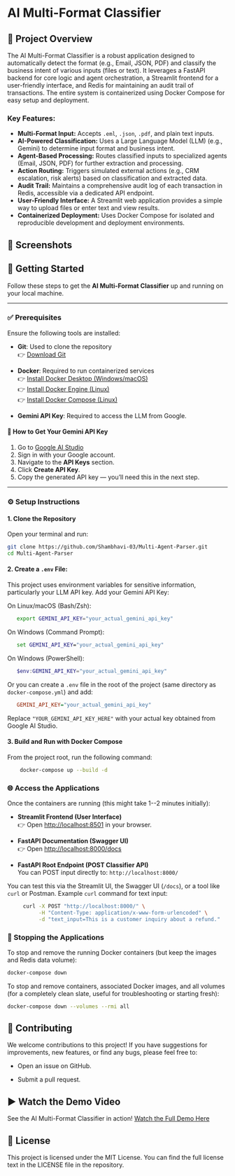 # AI Multi-Format Classifier

## 🌟 Project Overview

The AI Multi-Format Classifier is a robust application designed to automatically detect the format (e.g., Email, JSON, PDF) and classify the business intent of various inputs (files or text). It leverages a FastAPI backend for core logic and agent orchestration, a Streamlit frontend for a user-friendly interface, and Redis for maintaining an audit trail of transactions. The entire system is containerized using Docker Compose for easy setup and deployment.

### Key Features:

* **Multi-Format Input:** Accepts `.eml`, `.json`, `.pdf`, and plain text inputs.
* **AI-Powered Classification:** Uses a Large Language Model (LLM) (e.g., Gemini) to determine input format and business intent.
* **Agent-Based Processing:** Routes classified inputs to specialized agents (Email, JSON, PDF) for further extraction and processing.
* **Action Routing:** Triggers simulated external actions (e.g., CRM escalation, risk alerts) based on classification and extracted data.
* **Audit Trail:** Maintains a comprehensive audit log of each transaction in Redis, accessible via a dedicated API endpoint.
* **User-Friendly Interface:** A Streamlit web application provides a simple way to upload files or enter text and view results.
* **Containerized Deployment:** Uses Docker Compose for isolated and reproducible development and deployment environments.

## 📸 Screenshots

## 🚀 Getting Started

Follow these steps to get the **AI Multi-Format Classifier** up and running on your local machine.

---

### ✅ Prerequisites

Ensure the following tools are installed:

- **Git**: Used to clone the repository  
  👉 [Download Git](https://git-scm.com/downloads)

- **Docker**: Required to run containerized services  
  👉 [Install Docker Desktop (Windows/macOS)](https://www.docker.com/products/docker-desktop)  
  👉 [Install Docker Engine (Linux)](https://docs.docker.com/engine/install/)  
  👉 [Install Docker Compose (Linux)](https://docs.docker.com/compose/install/)

- **Gemini API Key**: Required to access the LLM from Google.

#### 🔑 How to Get Your Gemini API Key

1. Go to [Google AI Studio](https://makersuite.google.com/app)
2. Sign in with your Google account.
3. Navigate to the **API Keys** section.
4. Click **Create API Key**.
5. Copy the generated API key — you’ll need this in the next step.

---

### ⚙️ Setup Instructions

#### 1. Clone the Repository

Open your terminal and run:

```bash
git clone https://github.com/Shambhavi-03/Multi-Agent-Parser.git
cd Multi-Agent-Parser
```

#### 2.  Create a `.env` File:

This project uses environment variables for sensitive information, particularly your LLM API key.
Add your Gemini API Key:

   On Linux/macOS (Bash/Zsh):
   ```bash
      export GEMINI_API_KEY="your_actual_gemini_api_key"
   ```
   On Windows (Command Prompt):
   ```cmd
      set GEMINI_API_KEY="your_actual_gemini_api_key"
   ```
   On Windows (PowerShell):
   ```powershell
      $env:GEMINI_API_KEY="your_actual_gemini_api_key"
   ```
   Or you can create a `.env` file in the root of the project (same directory as `docker-compose.yml`) and add:

   ```ini
      GEMINI_API_KEY="your_actual_gemini_api_key"
   ```
      
Replace `"YOUR_GEMINI_API_KEY_HERE"` with your actual key obtained from Google AI Studio.

#### 3. Build and Run with Docker Compose

From the project root, run the following command:

```bash
    docker-compose up --build -d
```

### 🌐 Access the Applications

Once the containers are running (this might take 1--2 minutes initially):

-   **Streamlit Frontend (User Interface)**\
    👉 Open <http://localhost:8501> in your browser.

-   **FastAPI Documentation (Swagger UI)**\
    👉 Open <http://localhost:8000/docs>

-   **FastAPI Root Endpoint (POST Classifier API)**\
    You can POST input directly to: `http://localhost:8000/`

You can test this via the Streamlit UI, the Swagger UI (`/docs`), or a tool like `curl` or Postman.
Example `curl` command for text input:
   ```bash
        curl -X POST "http://localhost:8000/" \
             -H "Content-Type: application/x-www-form-urlencoded" \
             -d "text_input=This is a customer inquiry about a refund."
   ```

### 🛑 Stopping the Applications

To stop and remove the running Docker containers (but keep the images and Redis data volume):

```bash
docker-compose down
```
To stop and remove containers, associated Docker images, and all volumes (for a completely clean slate, useful for troubleshooting or starting fresh):

```bash
docker-compose down --volumes --rmi all
```

## 🤝 Contributing

We welcome contributions to this project! If you have suggestions for improvements, new features, or find any bugs, please feel free to:

*   Open an issue on GitHub.
    
*   Submit a pull request.
    
## ▶️ Watch the Demo Video

See the AI Multi-Format Classifier in action! [Watch the Full Demo Here]([LINK_TO_YOUR_YOUTUBE_OR_VIMEO_VIDEO](https://drive.google.com/file/d/1hdE_SBvMwVbwPJs5pwRMjjrFW1ohay5S/view?usp=sharing))

## 📄 License

This project is licensed under the MIT License. You can find the full license text in the LICENSE file in the repository.

